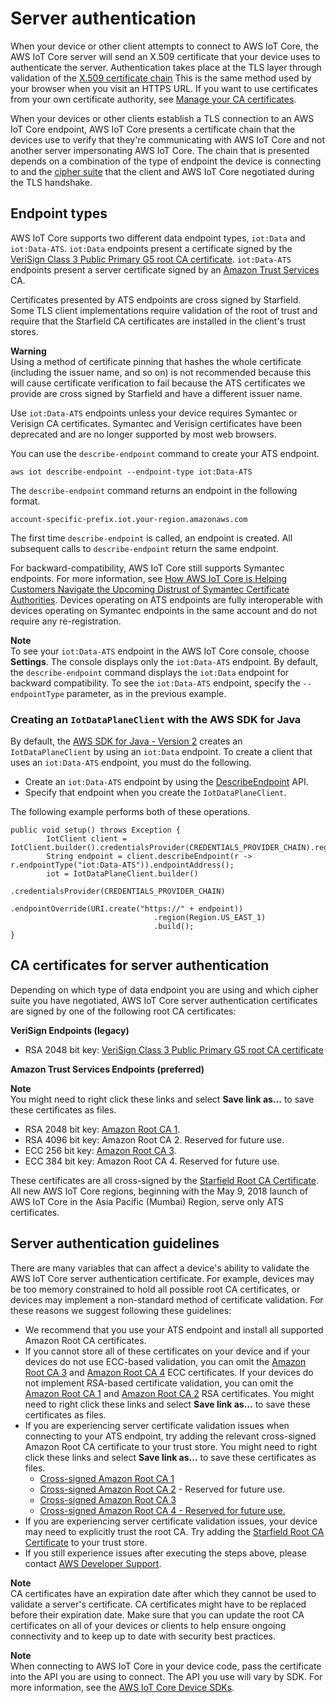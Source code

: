 # Server authentication<a name="server-authentication"></a>

When your device or other client attempts to connect to AWS IoT Core, the AWS IoT Core server will send an X\.509 certificate that your device uses to authenticate the server\. Authentication takes place at the TLS layer through validation of the [ X\.509 certificate chain](x509-client-certs.md) This is the same method used by your browser when you visit an HTTPS URL\. If you want to use certificates from your own certificate authority, see [Manage your CA certificates](manage-your-CA-certs.md)\.

When your devices or other clients establish a TLS connection to an AWS IoT Core endpoint, AWS IoT Core presents a certificate chain that the devices use to verify that they're communicating with AWS IoT Core and not another server impersonating AWS IoT Core\. The chain that is presented depends on a combination of the type of endpoint the device is connecting to and the [cipher suite](transport-security.md) that the client and AWS IoT Core negotiated during the TLS handshake\.

## Endpoint types<a name="endpoint-types"></a>

AWS IoT Core supports two different data endpoint types, `iot:Data` and `iot:Data-ATS`\. `iot:Data` endpoints present a certificate signed by the [VeriSign Class 3 Public Primary G5 root CA certificate](https://www.websecurity.digicert.com/content/dam/websitesecurity/digitalassets/desktop/pdfs/roots/VeriSign-Class%203-Public-Primary-Certification-Authority-G5.pem)\. `iot:Data-ATS` endpoints present a server certificate signed by an [Amazon Trust Services](https://www.amazontrust.com/repository/) CA\.

Certificates presented by ATS endpoints are cross signed by Starfield\. Some TLS client implementations require validation of the root of trust and require that the Starfield CA certificates are installed in the client's trust stores\.

**Warning**  
Using a method of certificate pinning that hashes the whole certificate \(including the issuer name, and so on\) is not recommended because this will cause certificate verification to fail because the ATS certificates we provide are cross signed by Starfield and have a different issuer name\.

Use `iot:Data-ATS` endpoints unless your device requires Symantec or Verisign CA certificates\. Symantec and Verisign certificates have been deprecated and are no longer supported by most web browsers\.

You can use the `describe-endpoint` command to create your ATS endpoint\.

```
aws iot describe-endpoint --endpoint-type iot:Data-ATS
```

The `describe-endpoint` command returns an endpoint in the following format\.

```
account-specific-prefix.iot.your-region.amazonaws.com
```

The first time `describe-endpoint` is called, an endpoint is created\. All subsequent calls to `describe-endpoint` return the same endpoint\.

For backward\-compatibility, AWS IoT Core still supports Symantec endpoints\. For more information, see [How AWS IoT Core is Helping Customers Navigate the Upcoming Distrust of Symantec Certificate Authorities](https://aws.amazon.com/blogs/iot/aws-iot-core-ats-endpoints)\. Devices operating on ATS endpoints are fully interoperable with devices operating on Symantec endpoints in the same account and do not require any re\-registration\.

**Note**  
To see your `iot:Data-ATS` endpoint in the AWS IoT Core console, choose **Settings**\. The console displays only the `iot:Data-ATS` endpoint\. By default, the `describe-endpoint` command displays the `iot:Data` endpoint for backward compatibility\. To see the `iot:Data-ATS` endpoint, specify the `--endpointType` parameter, as in the previous example\.

### Creating an `IotDataPlaneClient` with the AWS SDK for Java<a name="java-client"></a>

By default, the [AWS SDK for Java \- Version 2](https://github.com/aws/aws-sdk-java-v2) creates an `IotDataPlaneClient` by using an `iot:Data` endpoint\. To create a client that uses an `iot:Data-ATS` endpoint, you must do the following\. 
+ Create an `iot:Data-ATS` endpoint by using the [DescribeEndpoint](https://docs.aws.amazon.com/iot/latest/apireference/API_DescribeEndpoint.html) API\.
+ Specify that endpoint when you create the `IotDataPlaneClient`\.

The following example performs both of these operations\.

```
public void setup() throws Exception {
        IotClient client = IotClient.builder().credentialsProvider(CREDENTIALS_PROVIDER_CHAIN).region(Region.US_EAST_1).build();
        String endpoint = client.describeEndpoint(r -> r.endpointType("iot:Data-ATS")).endpointAddress();
        iot = IotDataPlaneClient.builder()
                                .credentialsProvider(CREDENTIALS_PROVIDER_CHAIN)
                                .endpointOverride(URI.create("https://" + endpoint))
                                .region(Region.US_EAST_1)
                                .build();
}
```

## CA certificates for server authentication<a name="server-authentication-certs"></a>

Depending on which type of data endpoint you are using and which cipher suite you have negotiated, AWS IoT Core server authentication certificates are signed by one of the following root CA certificates:

**VeriSign Endpoints \(legacy\)**
+ RSA 2048 bit key: [VeriSign Class 3 Public Primary G5 root CA certificate](https://www.websecurity.digicert.com/content/dam/websitesecurity/digitalassets/desktop/pdfs/roots/VeriSign-Class%203-Public-Primary-Certification-Authority-G5.pem)

**Amazon Trust Services Endpoints \(preferred\)**

**Note**  
You might need to right click these links and select **Save link as\.\.\.** to save these certificates as files\.
+ RSA 2048 bit key: [Amazon Root CA 1](https://www.amazontrust.com/repository/AmazonRootCA1.pem)\.
+ RSA 4096 bit key: Amazon Root CA 2\. Reserved for future use\.
+ ECC 256 bit key: [Amazon Root CA 3](https://www.amazontrust.com/repository/AmazonRootCA3.pem)\.
+ ECC 384 bit key: Amazon Root CA 4\. Reserved for future use\.

These certificates are all cross\-signed by the [ Starfield Root CA Certificate](https://www.amazontrust.com/repository/SFSRootCAG2.pem)\. All new AWS IoT Core regions, beginning with the May 9, 2018 launch of AWS IoT Core in the Asia Pacific \(Mumbai\) Region, serve only ATS certificates\.

## Server authentication guidelines<a name="server-authentication-guidelines"></a>

There are many variables that can affect a device's ability to validate the AWS IoT Core server authentication certificate\. For example, devices may be too memory constrained to hold all possible root CA certificates, or devices may implement a non\-standard method of certificate validation\. For these reasons we suggest following these guidelines:
+ We recommend that you use your ATS endpoint and install all supported Amazon Root CA certificates\.
+ If you cannot store all of these certificates on your device and if your devices do not use ECC\-based validation, you can omit the [Amazon Root CA 3](https://www.amazontrust.com/repository/AmazonRootCA3.pem) and [Amazon Root CA 4](https://www.amazontrust.com/repository/AmazonRootCA4.pem) ECC certificates\. If your devices do not implement RSA\-based certificate validation, you can omit the [Amazon Root CA 1](https://www.amazontrust.com/repository/AmazonRootCA1.pem) and [Amazon Root CA 2](https://www.amazontrust.com/repository/AmazonRootCA2.pem) RSA certificates\. You might need to right click these links and select **Save link as\.\.\.** to save these certificates as files\.
+ If you are experiencing server certificate validation issues when connecting to your ATS endpoint, try adding the relevant cross\-signed Amazon Root CA certificate to your trust store\. You might need to right click these links and select **Save link as\.\.\.** to save these certificates as files\.
  + [Cross\-signed Amazon Root CA 1](https://www.amazontrust.com/repository/G2-RootCA1.pem)
  + [Cross\-signed Amazon Root CA 2](https://www.amazontrust.com/repository/G2-RootCA2.pem) \- Reserved for future use\.
  + [Cross\-signed Amazon Root CA 3](https://www.amazontrust.com/repository/G2-RootCA3.pem)
  + [Cross\-signed Amazon Root CA 4 \- Reserved for future use\.](https://www.amazontrust.com/repository/G2-RootCA4.pem)
+ If you are experiencing server certificate validation issues, your device may need to explicitly trust the root CA\. Try adding the [Starfield Root CA Certificate](https://www.amazontrust.com/repository/SFSRootCAG2.pem) to your trust store\.
+ If you still experience issues after executing the steps above, please contact [AWS Developer Support](https://aws.amazon.com/premiumsupport/plans/developers/)\. 

**Note**  
CA certificates have an expiration date after which they cannot be used to validate a server's certificate\. CA certificates might have to be replaced before their expiration date\. Make sure that you can update the root CA certificates on all of your devices or clients to help ensure ongoing connectivity and to keep up to date with security best practices\.

**Note**  
When connecting to AWS IoT Core in your device code, pass the certificate into the API you are using to connect\. The API you use will vary by SDK\. For more information, see the [AWS IoT Core Device SDKs](iot-sdks.md)\.